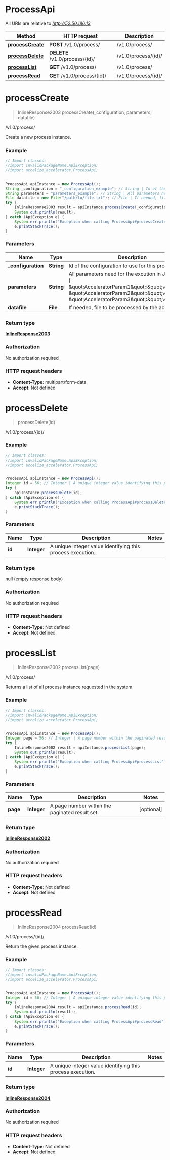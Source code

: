 # ProcessApi

All URIs are relative to *http://52.50.186.13*

Method | HTTP request | Description
------------- | ------------- | -------------
[**processCreate**](ProcessApi.md#processCreate) | **POST** /v1.0/process/ | /v1.0/process/
[**processDelete**](ProcessApi.md#processDelete) | **DELETE** /v1.0/process/{id}/ | /v1.0/process/{id}/
[**processList**](ProcessApi.md#processList) | **GET** /v1.0/process/ | /v1.0/process/
[**processRead**](ProcessApi.md#processRead) | **GET** /v1.0/process/{id}/ | /v1.0/process/{id}/


<a name="processCreate"></a>
# **processCreate**
> InlineResponse2003 processCreate(_configuration, parameters, datafile)

/v1.0/process/

Create a new process instance.

### Example
```java
// Import classes:
//import invalidPackageName.ApiException;
//import accelize_accelerator.ProcessApi;


ProcessApi apiInstance = new ProcessApi();
String _configuration = "_configuration_example"; // String | Id of the configuration to use for this process
String parameters = "parameters_example"; // String | All parameters need for the excution in JSON format : {     \"AcceleratorParam1\":\"value1\",    \"AcceleratorParam2\":\"value2\",    \"AcceleratorParam3\":\"value3\"}
File datafile = new File("/path/to/file.txt"); // File | If needed, file to be processed by the accelerator.
try {
    InlineResponse2003 result = apiInstance.processCreate(_configuration, parameters, datafile);
    System.out.println(result);
} catch (ApiException e) {
    System.err.println("Exception when calling ProcessApi#processCreate");
    e.printStackTrace();
}
```

### Parameters

Name | Type | Description  | Notes
------------- | ------------- | ------------- | -------------
 **_configuration** | **String**| Id of the configuration to use for this process |
 **parameters** | **String**| All parameters need for the excution in JSON format : {     \&quot;AcceleratorParam1\&quot;:\&quot;value1\&quot;,    \&quot;AcceleratorParam2\&quot;:\&quot;value2\&quot;,    \&quot;AcceleratorParam3\&quot;:\&quot;value3\&quot;} | [optional]
 **datafile** | **File**| If needed, file to be processed by the accelerator. | [optional]

### Return type

[**InlineResponse2003**](InlineResponse2003.md)

### Authorization

No authorization required

### HTTP request headers

 - **Content-Type**: multipart/form-data
 - **Accept**: Not defined

<a name="processDelete"></a>
# **processDelete**
> processDelete(id)

/v1.0/process/{id}/

### Example
```java
// Import classes:
//import invalidPackageName.ApiException;
//import accelize_accelerator.ProcessApi;


ProcessApi apiInstance = new ProcessApi();
Integer id = 56; // Integer | A unique integer value identifying this process execution.
try {
    apiInstance.processDelete(id);
} catch (ApiException e) {
    System.err.println("Exception when calling ProcessApi#processDelete");
    e.printStackTrace();
}
```

### Parameters

Name | Type | Description  | Notes
------------- | ------------- | ------------- | -------------
 **id** | **Integer**| A unique integer value identifying this process execution. |

### Return type

null (empty response body)

### Authorization

No authorization required

### HTTP request headers

 - **Content-Type**: Not defined
 - **Accept**: Not defined

<a name="processList"></a>
# **processList**
> InlineResponse2002 processList(page)

/v1.0/process/

Returns a list of all process instance requested in the system.

### Example
```java
// Import classes:
//import invalidPackageName.ApiException;
//import accelize_accelerator.ProcessApi;


ProcessApi apiInstance = new ProcessApi();
Integer page = 56; // Integer | A page number within the paginated result set.
try {
    InlineResponse2002 result = apiInstance.processList(page);
    System.out.println(result);
} catch (ApiException e) {
    System.err.println("Exception when calling ProcessApi#processList");
    e.printStackTrace();
}
```

### Parameters

Name | Type | Description  | Notes
------------- | ------------- | ------------- | -------------
 **page** | **Integer**| A page number within the paginated result set. | [optional]

### Return type

[**InlineResponse2002**](InlineResponse2002.md)

### Authorization

No authorization required

### HTTP request headers

 - **Content-Type**: Not defined
 - **Accept**: Not defined

<a name="processRead"></a>
# **processRead**
> InlineResponse2004 processRead(id)

/v1.0/process/{id}/

Return the given process instance.

### Example
```java
// Import classes:
//import invalidPackageName.ApiException;
//import accelize_accelerator.ProcessApi;


ProcessApi apiInstance = new ProcessApi();
Integer id = 56; // Integer | A unique integer value identifying this process execution.
try {
    InlineResponse2004 result = apiInstance.processRead(id);
    System.out.println(result);
} catch (ApiException e) {
    System.err.println("Exception when calling ProcessApi#processRead");
    e.printStackTrace();
}
```

### Parameters

Name | Type | Description  | Notes
------------- | ------------- | ------------- | -------------
 **id** | **Integer**| A unique integer value identifying this process execution. |

### Return type

[**InlineResponse2004**](InlineResponse2004.md)

### Authorization

No authorization required

### HTTP request headers

 - **Content-Type**: Not defined
 - **Accept**: Not defined

